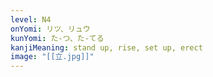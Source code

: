 ```yaml
---
level: N4
onYomi: リツ、リュウ
kunYomi: た-つ、た-てる
kanjiMeaning: stand up, rise, set up, erect
image: "[[立.jpg]]"
---
```

